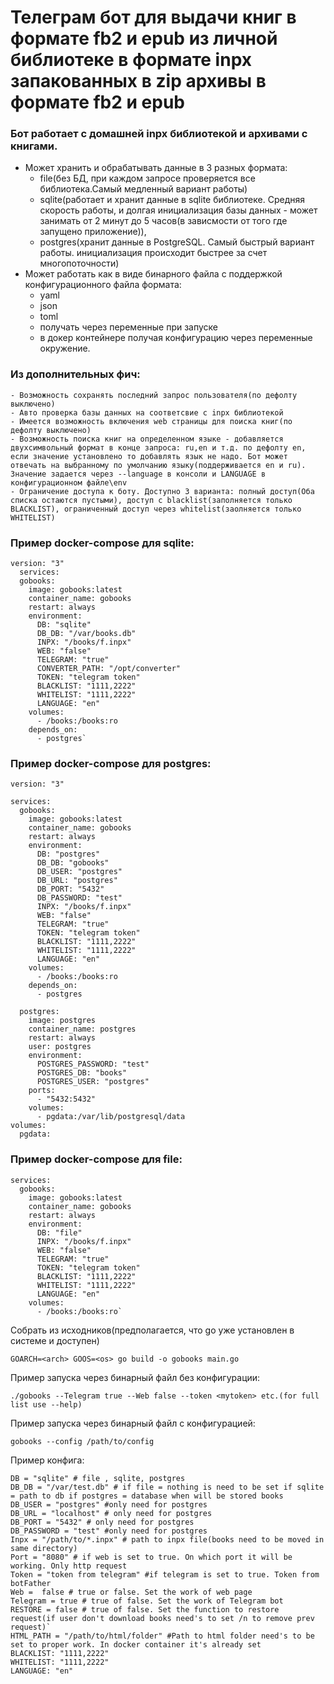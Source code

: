 <h1>
Телеграм бот для выдачи книг в формате fb2 и epub из личной библиотеке в формате inpx запакованных в zip архивы в формате fb2 и epub
</h1>

### Бот работает с домашней inpx библиотекой и архивами с книгами. 
- Может хранить и обрабатывать данные в 3 разных формата: 
    - file(без БД, при каждом запросе проверяется все библиотека.Самый медленный вариант работы)
    - sqlite(работает и хранит данные в sqlite библиотеке. Средняя скорость работы, и долгая инициализация базы данных - может занимать от 2 минут до 5 часов(в зависмости от того где запущено приложение)),        
    - postgres(хранит данные в PostgreSQL. Самый быстрый вариант работы. инициализация происходит быстрее за счет многопоточности)
- Может работать как в виде бинарного файла c поддержкой конфигурационного файла формата: 
    - yaml
    - json
    - toml
    - получать через переменные при запуске
    - в докер контейнере получая конфигурацию через переменные окружение.

### Из дополнительных фич:
    - Возможность сохранять последний запрос пользователя(по дефолту выключено)
    - Авто проверка базы данных на соответсвие с inpx библиотекой
    - Имеется возможность включения web страницы для поиска книг(по дефолту выключено) 
    - Возможность поиска книг на определенном языке - добавляется двухсимвольный формат в конце запроса: ru,en и т.д. по дефолту en, если значение установлено то добавлять язык не надо. Бот может отвечать на выбранному по умолчанию языку(поддерживается en и ru). Значение задается через --language в консоли и LANGUAGE в конфигурационном файле\env
    - Ограничение доступа к боту. Доступно 3 варианта: полный доступ(Оба списка остаются пустыми), доступ с blacklist(заполняется только BLACKLIST), ограниченный доступ через whitelist(заолняется только WHITELIST)

### Пример docker-compose для sqlite:
``` 
version: "3"
  services:
  gobooks:
    image: gobooks:latest
    container_name: gobooks
    restart: always
    environment:
      DB: "sqlite"
      DB_DB: "/var/books.db"
      INPX: "/books/f.inpx"
      WEB: "false"
      TELEGRAM: "true"
      CONVERTER_PATH: "/opt/converter"
      TOKEN: "telegram token"
      BLACKLIST: "1111,2222"
      WHITELIST: "1111,2222"
      LANGUAGE: "en"
    volumes:
      - /books:/books:ro
    depends_on:
      - postgres`
```
### Пример docker-compose для postgres:
```
version: "3"
  
services:
  gobooks:
    image: gobooks:latest
    container_name: gobooks
    restart: always
    environment:
      DB: "postgres"
      DB_DB: "gobooks"
      DB_USER: "postgres"
      DB_URL: "postgres"
      DB_PORT: "5432"
      DB_PASSWORD: "test"
      INPX: "/books/f.inpx"
      WEB: "false"
      TELEGRAM: "true"
      TOKEN: "telegram token"
      BLACKLIST: "1111,2222"
      WHITELIST: "1111,2222"
      LANGUAGE: "en"
    volumes:
      - /books:/books:ro
    depends_on:
      - postgres

  postgres:
    image: postgres
    container_name: postgres
    restart: always
    user: postgres
    environment:
      POSTGRES_PASSWORD: "test"
      POSTGRES_DB: "books"
      POSTGRES_USER: "postgres"
    ports:
      - "5432:5432"
    volumes:
      - pgdata:/var/lib/postgresql/data
volumes:
  pgdata:
```
### Пример docker-compose для file:
```
services:
  gobooks:
    image: gobooks:latest
    container_name: gobooks
    restart: always
    environment:
      DB: "file"
      INPX: "/books/f.inpx"
      WEB: "false"
      TELEGRAM: "true"
      TOKEN: "telegram token"
      BLACKLIST: "1111,2222"
      WHITELIST: "1111,2222"
      LANGUAGE: "en"
    volumes:
      - /books:/books:ro`
```
Собрать из исходников(предполагается, что go уже установлен в системе и доступен)
```
GOARCH=<arch> GOOS=<os> go build -o gobooks main.go
```
Пример запуска через бинарный файл без конфигурации:
```
./gobooks --Telegram true --Web false --token <mytoken> etc.(for full list use --help)
```
Пример запуска через бинарный файл c конфигурацией:
```
gobooks --config /path/to/config
```
Пример конфига:
```
DB = "sqlite" # file , sqlite, postgres
DB_DB = "/var/test.db" # if file = nothing is need to be set if sqlite = path to db if postgres = database when will be stored books
DB_USER = "postgres" #only need for postgres
DB_URL = "localhost" # only need for postgres
DB_PORT = "5432" # only need for postgres
DB_PASSWORD = "test" #only need for postgres
Inpx = "/path/to/*.inpx" # path to inpx file(books need to be moved in same directory)
Port = "8080" # if web is set to true. On which port it will be working. Only http request
Token = "token from telegram" #if telegram is set to true. Token from botFather
Web =  false # true or false. Set the work of web page
Telegram = true # true of false. Set the work of Telegram bot
RESTORE = false # true of false. Set the function to restore request(if user don't download books need's to set /n to remove prev request)`
HTML_PATH = "/path/to/html/folder" #Path to html folder need's to be set to proper work. In docker container it's already set
BLACKLIST: "1111,2222"
WHITELIST: "1111,2222"
LANGUAGE: "en"
```
